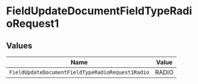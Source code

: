# FieldUpdateDocumentFieldTypeRadioRequest1


## Values

| Name                                             | Value                                            |
| ------------------------------------------------ | ------------------------------------------------ |
| `FieldUpdateDocumentFieldTypeRadioRequest1Radio` | RADIO                                            |